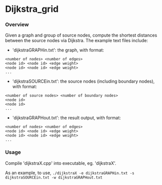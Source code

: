 # Dijkstra_grid
### Overview
Given a graph and group of source nodes, compute the shortest distances between the source nodes via Dijkstra.
The example text files include:

- 'dijkstraGRAPHin.txt': the graph, with format:
```
<number of nodes> <number of edges>
<node id> <node id> <edge weight>
<node id> <node id> <edge weight>
...
```
- 'dijkstraSOURCEin.txt': the source nodes (including boundary nodes), with format:
```
<number of source nodes> <number of boundary nodes>
<node id>
<node id>
...
```
- 'dijkstraGRAPHout.txt': the result output, with format:
```
<number of nodes> <number of edges>
<node id> <node id> <edge weight>
<node id> <node id> <edge weight>
...
```

### Usage
Compile 'dijkstraX.cpp' into executable, eg. 'dijkstraX'.

As an example, to use, `./dijkstraX -e dijkstraGRAPHin.txt -s dijkstraSOURCEin.txt -w dijkstraGRAPHout.txt`
